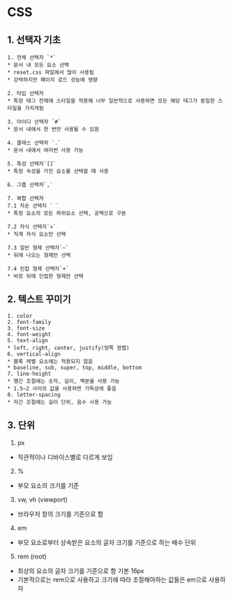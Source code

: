 CSS
======================
## 1. 선택자 기초

```
1. 전체 선택자 `*`
* 문서 내 모든 요소 선택
* reset.css 파일에서 많이 사용됨
* 강력하지만 페이지 로드 성능에 영향

2. 타입 선택자
* 특정 태그 전체에 스타일을 적용해 너무 일반적으로 사용하면 모든 해당 태그가 동일한 스타일을 가지게됨

3. 아이디 선택자 `#`
* 문서 내에서 한 번만 사용될 수 있음

4. 클래스 선택자 `.`
* 문서 내에서 여러번 사용 가능

5. 특성 선택자`[]`
* 특정 속성을 가진 요소를 선택할 때 사용

6. 그룹 선택자`,`

7. 복합 선택자
7.1 자손 선택자 ` `
* 특정 요소의 모든 하위요소 선택, 공백으로 구분

7.2 자식 선택자`>`
* 직계 자식 요소만 선택

7.3 일반 형제 선택자`~`
* 뒤에 나오는 형제만 선택

7.4 인접 형제 선택자`+`
* 바로 뒤에 인접한 형제만 선택
```

## 2. 텍스트 꾸미기
```
1. color
2. font-family
3. font-size
4. font-weight
5. text-align
* left, right, center, justify(양쪽 정렬)
6. vertical-align
* 블록 레벨 요소에는 적용되지 않음
* baseline, sub, super, top, middle, bottom
7. line-height
* 행간 조절에는 숫자, 길이, 백분율 사용 가능
* 1.5~2 사이의 값을 사용하면 가독성에 좋음
8. letter-spacing
* 자간 조절에는 길이 단위, 음수 사용 가능
```

## 3. 단위
1. px
* 직관적이나 디바이스별로 다르게 보임
2. %
* 부모 요소의 크기를 기준
3. vw, vh (viewport)
* 브라우저 창의 크기를 기준으로 함
4. em
* 부모 요소로부터 상속받은 요소의 글자 크기를 기준으로 하는 배수 단위
5. rem (root)
* 최상의 요소의 글자 크기를 기준으로 함 기본 16px
* 기본적으로는 rem으로 사용하고 크기에 따라 조절해야하는 값들은 em으로 사용하자
